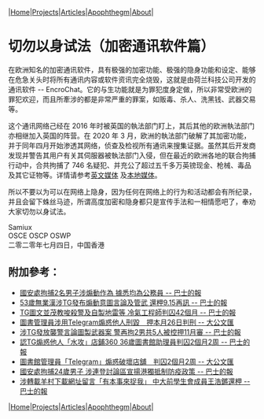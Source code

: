 |[Home](/README.md)|[Projects](/projects.md)|[Articles](/articles.md)|[Apophthegm](/apophthegm.md)|[About](/about.md)|

# 切勿以身试法（加密通讯软件篇）

在欧洲知名的加密通讯软件，具有极强的加密功能、极强的隐身功能和设定、能够在危急关头时将所有通讯内容或软件资讯完全烧毁，这就是由荷兰科技公司开发的通讯软件 -- EncroChat。它的与生功能就是为罪犯度身定做，所以非常受欧洲的罪犯欢迎，而且所牽涉的都是非常严重的罪案，如贩毒、杀人、洗黑钱、武器交易等。

这个通讯网络己经在 2016 年时被英国的執法部门盯上，其后其他的欧洲執法部门亦相继加入英国的阵营。在 2020 年 3 月，欧洲的執法部门破解了其加密功能，并于同年四月开始渗透其网络，侦查及检视所有通讯来搜集证据。虽然其后开发商发现并警告其用户有关其伺服器被執法部门入侵，但在最近的欧洲各地的联合拘捕行动中，合共拘捕了 746 名疑犯、并充公了超过五千多万英镑现金、枪械、毒品及其它证物等。详情请参考[英文媒体](https://thehackernews.com/2020/07/encrochat-encrypted-phone.html) 及[本地媒体](https://hd.stheadline.com/news/realtime/wo/1810891/%E5%8D%B3%E6%99%82-%E5%9C%8B%E9%9A%9B-%E8%8B%B1%E5%81%B5%E7%A0%B4%E9%AB%98%E5%BA%A6%E6%A9%9F%E5%AF%86%E7%8A%AF%E7%BD%AA%E9%80%9A%E8%A8%8A%E7%B6%B2%E7%B5%A1-EncroChat-%E6%8B%98%E9%80%BE-800-%E4%BA%BA)。

所以不要以为可以在网络上隐身，因为任何在网络上的行为和活动都会有所纪录，并且会留下蛛丝马迹，所谓高度加密和隐身都只是宣传手法和一相情愿吧了，奉劝大家切勿以身试法。

Samiux  
OSCE  OSCP  OSWP  
二零二零年七月四日，中国香港  

## 附加參考：  

- [國安處拘捕2名男子涉煽動作為 據悉均為公務員 -- 巴士的報](https://www.bastillepost.com/hongkong/article/11106276-%e5%9c%8b%e5%ae%89%e8%99%95%e6%8b%982%e7%94%b7%e5%ad%90%e6%b6%89%e7%85%bd%e5%8b%95%e4%bd%9c%e7%82%ba-%e6%93%9a%e6%82%89%e5%9d%87%e7%82%ba%e5%85%ac%e5%8b%99%e5%93%a1)  
- [53歲無業漢涉TG發布煽動意圖言論及管武 還柙9.15再訊 -- 巴士的報](https://www.bastillepost.com/hongkong/article/11221591)    
- [TG圖文並茂教唆殺警及自製地雷等 冷氣工程師判囚42個月 -- 巴士的報](https://www.bastillepost.com/hongkong/article/11384812-%e4%bf%ae%e4%be%8b%e9%a2%a8%e6%b3%a2%ef%bd%9ctg%e5%9c%96%e6%96%87%e4%b8%a6%e8%8c%82%e6%95%99%e5%94%86%e8%a5%b2%e8%ad%a6%e8%a3%bd%e5%9c%b0%e9%9b%b7-%e5%86%b7%e6%b0%a3%e5%b7%a5%e7%a8%8b%e5%b8%ab-2?current_cat=1)  
- [圖書管理員涉用Telegram煽惑他人刑毀　押本月26日判刑 -- 大公文匯](https://www.tkww.hk/a/202210/11/AP63453d13e4b0a46902b0386b.html)  
- [涉TG發放襲警言論圖製武器案 警再拘2男共5人被控押11月審 -- 巴士的報](https://www.bastillepost.com/hongkong/article/11467183-%e6%b6%89tg%e7%99%bc%e8%a5%b2%e8%ad%a6%e8%a8%80%e8%ab%96%e5%9c%96%e8%a3%bd%e6%ae%ba%e5%82%b7%e5%8a%9b%e6%ad%a6%e5%99%a8%e6%a1%88%e5%86%8d%e6%8b%982%e7%94%b7-5%e4%ba%ba%e8%a2%ab%e6%8e%a7%e4%b8%b2)  
- [認TG煽惑他人「水攻」店鋪360 36歲圖書館助理員判囚2個月2周 -- 巴士的報](https://www.bastillepost.com/hongkong/article/11561368-%e4%bf%ae%e4%be%8b%e9%a2%a8%e6%b3%a2%ef%bd%9c%e8%aa%8dtg%e7%85%bd%e6%83%91%e4%bb%96%e4%ba%ba%e6%b0%b4%e6%94%bb%e5%ba%97%e9%8b%aa360-%e5%ad%b8%e6%a0%a1%e5%9c%96%e6%9b%b8%e9%a4%a8%e5%8a%a9%e7%90%86?current_cat=1)  
- [圖書館管理員「Telegram」煽惑破壞店舖　判囚2個月2周 -- 大公文匯](https://www.tkww.hk/a/202210/26/AP635900b0e4b0a46902b847a8.html)  
- [國安處拘捕24歲男子 涉連登討論區宣揚港獨抵制防疫政策 -- 巴士的報](https://www.bastillepost.com/hongkong/article/12013143-%e5%9c%8b%e5%ae%89%e8%99%95%e6%8b%98%e6%8d%9524%e6%ad%b2%e7%94%b7%e5%ad%90-%e6%b6%89%e5%ae%a3%e6%8f%9a%e6%b8%af%e7%8d%a8%e6%8a%b5%e5%88%b6%e9%98%b2%e7%96%ab%e6%94%bf%e7%ad%96)  
- [涉轉載羊村下載網址留言「有本事來捉我」 中大前學生會成員王浩鏘還柙 -- 巴士的報](https://www.bastillepost.com/hongkong/article/12021579-%e6%b6%89%e8%bd%89%e8%bc%89%e7%be%8a%e6%9d%91%e4%b8%8b%e8%bc%89%e7%b6%b2%e5%9d%80%e7%95%99%e8%a8%80%e3%80%8c%e6%9c%89%e6%9c%ac%e4%ba%8b%e4%be%86%e6%8d%89%e6%88%91%e3%80%8d-%e4%b8%ad%e5%a4%a7%e5%89%8d)  

|[Home](/README.md)|[Projects](/projects.md)|[Articles](/articles.md)|[Apophthegm](/apophthegm.md)|[About](/about.md)|
